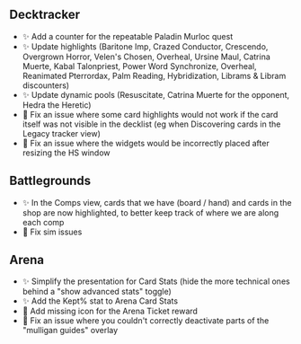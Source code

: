 ## Decktracker

-   ✨ Add a counter for the repeatable Paladin Murloc quest
-   ✨ Update highlights (Baritone Imp, Crazed Conductor, Crescendo, Overgrown Horror, Velen's Chosen, Overheal, Ursine Maul, Catrina Muerte, Kabal Talonpriest, Power Word Synchronize, Overheal, Reanimated Pterrordax, Palm Reading, Hybridization, Librams & Libram discounters)
-   ✨ Update dynamic pools (Resuscitate, Catrina Muerte for the opponent, Hedra the Heretic)
-   🐞 Fix an issue where some card highlights would not work if the card itself was not visible in the decklist (eg when Discovering cards in the Legacy tracker view)
-   🐞 Fix an issue where the widgets would be incorrectly placed after resizing the HS window

## Battlegrounds

-   ✨ In the Comps view, cards that we have (board / hand) and cards in the shop are now highlighted, to better keep track of where we are along each comp
-   🐞 Fix sim issues

## Arena

-   ✨ Simplify the presentation for Card Stats (hide the more technical ones behind a "show advanced stats" toggle)
-   ✨ Add the Kept% stat to Arena Card Stats
-   🐞 Add missing icon for the Arena Ticket reward
-   🐞 Fix an issue where you couldn't correctly deactivate parts of the "mulligan guides" overlay
